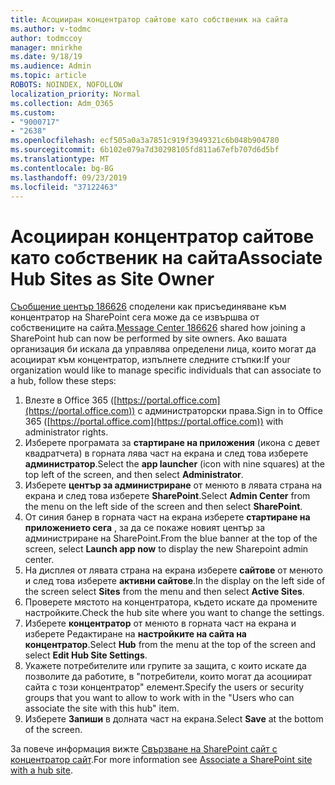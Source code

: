 ```yaml
---
title: Асоцииран концентратор сайтове като собственик на сайта
ms.author: v-todmc
author: todmccoy
manager: mnirkhe
ms.date: 9/18/19
ms.audience: Admin
ms.topic: article
ROBOTS: NOINDEX, NOFOLLOW
localization_priority: Normal
ms.collection: Adm_O365
ms.custom:
- "9000717"
- "2638"
ms.openlocfilehash: ecf505a0a3a7851c919f3949321c6b048b904780
ms.sourcegitcommit: 6b102e079a7d30298105fd811a67efb707d6d5bf
ms.translationtype: MT
ms.contentlocale: bg-BG
ms.lasthandoff: 09/23/2019
ms.locfileid: "37122463"
---
```

# <a name="associate-hub-sites-as-site-owner"></a><span data-ttu-id="ab41e-102">Асоцииран концентратор сайтове като собственик на сайта</span><span class="sxs-lookup"><span data-stu-id="ab41e-102">Associate Hub Sites as Site Owner</span></span>

<span data-ttu-id="ab41e-103">[Съобщение център 186626](https://admin.microsoft.com/Adminportal/Home?source=applauncher#/MessageCenter?id=MC186626) споделени как присъединяване към концентратор на SharePoint сега може да се извършва от собствениците на сайта.</span><span class="sxs-lookup"><span data-stu-id="ab41e-103">[Message Center 186626](https://admin.microsoft.com/Adminportal/Home?source=applauncher#/MessageCenter?id=MC186626) shared how joining a SharePoint hub can now be performed by site owners.</span></span> <span data-ttu-id="ab41e-104">Ако вашата организация би искала да управлява определени лица, които могат да асоциират към концентратор, изпълнете следните стъпки:</span><span class="sxs-lookup"><span data-stu-id="ab41e-104">If your organization would like to manage specific individuals that can associate to a hub, follow these steps:</span></span> 

1. <span data-ttu-id="ab41e-105">Влезте в Office 365 ([https://portal.office.com](https://portal.office.com)) с администраторски права.</span><span class="sxs-lookup"><span data-stu-id="ab41e-105">Sign in to Office 365 ([https://portal.office.com](https://portal.office.com)) with administrator rights.</span></span>
2. <span data-ttu-id="ab41e-106">Изберете програмата за **стартиране на приложения** (икона с девет квадратчета) в горната лява част на екрана и след това изберете **администратор**.</span><span class="sxs-lookup"><span data-stu-id="ab41e-106">Select the **app launcher** (icon with nine squares) at the top left of the screen, and then select **Administrator**.</span></span>
3. <span data-ttu-id="ab41e-107">Изберете **център за администриране** от менюто в лявата страна на екрана и след това изберете **SharePoint**.</span><span class="sxs-lookup"><span data-stu-id="ab41e-107">Select **Admin Center** from the menu on the left side of the screen and then select **SharePoint**.</span></span>
4. <span data-ttu-id="ab41e-108">От синия банер в горната част на екрана изберете **стартиране на приложението сега** , за да се покаже новият център за администриране на SharePoint.</span><span class="sxs-lookup"><span data-stu-id="ab41e-108">From the blue banner at the top of the screen, select **Launch app now** to display the new Sharepoint admin center.</span></span>
5. <span data-ttu-id="ab41e-109">На дисплея от лявата страна на екрана изберете **сайтове** от менюто и след това изберете **активни сайтове**.</span><span class="sxs-lookup"><span data-stu-id="ab41e-109">In the display on the left side of the screen select **Sites** from the menu and then select **Active Sites**.</span></span>
6. <span data-ttu-id="ab41e-110">Проверете мястото на концентратора, където искате да промените настройките.</span><span class="sxs-lookup"><span data-stu-id="ab41e-110">Check the hub site where you want to change the settings.</span></span>
7. <span data-ttu-id="ab41e-111">Изберете **концентратор** от менюто в горната част на екрана и изберете Редактиране на **настройките на сайта на концентратор**.</span><span class="sxs-lookup"><span data-stu-id="ab41e-111">Select **Hub** from the menu at the top of the screen and select **Edit Hub Site Settings**.</span></span>
8. <span data-ttu-id="ab41e-112">Укажете потребителите или групите за защита, с които искате да позволите да работите, в "потребители, които могат да асоциират сайта с този концентратор" елемент.</span><span class="sxs-lookup"><span data-stu-id="ab41e-112">Specify the users or security groups that you want to allow to work with in the "Users who can associate the site with this hub" item.</span></span>
9. <span data-ttu-id="ab41e-113">Изберете **Запиши** в долната част на екрана.</span><span class="sxs-lookup"><span data-stu-id="ab41e-113">Select **Save** at the bottom of the screen.</span></span>

<span data-ttu-id="ab41e-114">За повече информация вижте [Свързване на SharePoint сайт с концентратор сайт](https://support.office.com/article/associate-a-sharepoint-site-with-a-hub-site-ae0009fd-af04-4d3d-917d-88edb43efc05).</span><span class="sxs-lookup"><span data-stu-id="ab41e-114">For more information see [Associate a SharePoint site with a hub site](https://support.office.com/article/associate-a-sharepoint-site-with-a-hub-site-ae0009fd-af04-4d3d-917d-88edb43efc05).</span></span> 